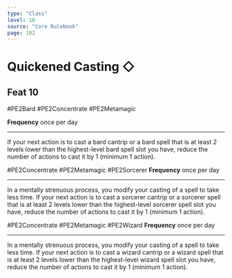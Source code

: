 ```yaml
---
type: "Class"
level: 10
source: "Core Rulebook"
page: 102
---
```

# Quickened Casting ◇
## Feat 10
#PE2Bard #PE2Concentrate #PE2Metamagic 

**Frequency** once per day

---
If your next action is to cast a bard cantrip or a bard spell that is at least 2 levels lower than the highest-level bard spell slot you have, reduce the number of actions to cast it by 1 (minimum 1 action).

#PE2Concentrate #PE2Metamagic #PE2Sorcerer 
**Frequency** once per day

---
In a mentally strenuous process, you modify your casting of a spell to take less time. If your next action is to cast a sorcerer cantrip or a sorcerer spell that is at least 2 levels lower than the highest-level sorcerer spell slot you have, reduce the number of actions to cast it by 1 (minimum 1 action).

#PE2Concentrate #PE2Metamagic #PE2Wizard 
**Frequency** once per day

---
In a mentally strenuous process, you modify your casting of a spell to take less time. If your next action is to cast a wizard cantrip or a wizard spell that is at least 2 levels lower than the highest-level wizard spell slot you have, reduce the number of actions to cast it by 1 (minimum 1 action).